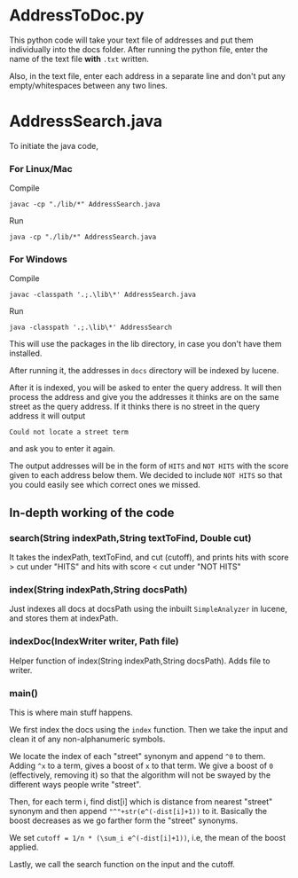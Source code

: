 # AddressToDoc.py
This python code will take your text file of addresses and put them individually into the docs folder. After running the python file, enter the name of the text file **with** `.txt` written.

Also, in the text file, enter each address in a separate line and don't put any empty/whitespaces between any two lines.

# AddressSearch.java
To initiate the java code,
### For Linux/Mac
Compile

```javac -cp "./lib/*" AddressSearch.java```

Run

```java -cp "./lib/*" AddressSearch.java```

### For Windows
Compile

```javac -classpath '.;.\lib\*' AddressSearch.java```

Run

```java -classpath '.;.\lib\*' AddressSearch```

This will use the packages in the lib directory, in case you don't have them installed.

After running it, the addresses in `docs` directory will be indexed by lucene.

After it is indexed, you will be asked to enter the query address. It will then process the address and give you the addresses it thinks are on the same street as the query address. If it thinks there is no street in the query address it will output

```Could not locate a street term```

and ask you to enter it again.

The output addresses will be in the form of `HITS` and `NOT HITS` with the score given to each address below them. We decided to include `NOT HITS` so that you could easily see which correct ones we missed.

## In-depth working of the code
### search(String indexPath,String textToFind, Double cut)
It takes the indexPath, textToFind, and cut (cutoff), and prints hits with score > cut under "HITS" and hits with score < cut under "NOT HITS"

### index(String indexPath,String docsPath)
Just indexes all docs at docsPath using the inbuilt `SimpleAnalyzer` in lucene, and stores them at indexPath.

### indexDoc(IndexWriter writer, Path file)
Helper function of index(String indexPath,String docsPath).
Adds file to writer.

### main()
This is where main stuff happens.

We first index the docs using the `index` function. Then we take the input and clean it of any non-alphanumeric symbols.

We locate the index of each "street" synonym and append `^0` to them.
Adding `^x` to a term, gives a boost of `x` to that term. We give a boost of `0` (effectively, removing it) so that the algorithm will not be swayed by the different ways people write "street".

Then, for each term i, find dist[i] which is distance from nearest "street" synonym and then append `"^"+str(e^(-dist[i]+1))` to it. Basically the boost decreases as we go farther form the "street" synonyms.

We set `cutoff = 1/n * (\sum_i e^(-dist[i]+1))`, i.e, the mean of the boost applied.

Lastly, we call the search function on the input and the cutoff.
